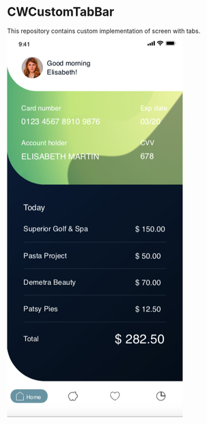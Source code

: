 # CWCustomTabBar
This repository contains custom implementation of screen with tabs. 
![alt text](https://github.com/dashdevs/CWCustomTabBar/blob/master/budget_app.png)
